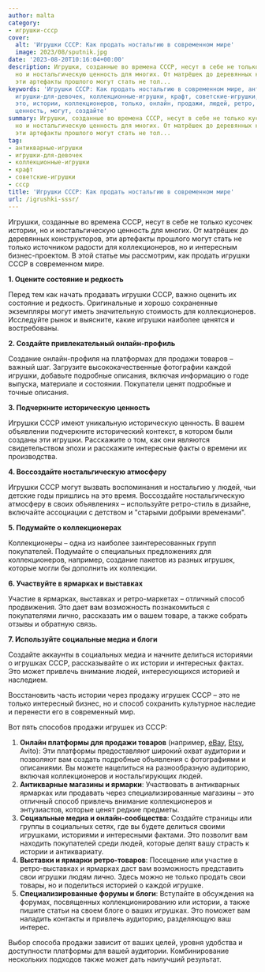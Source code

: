 ```yaml
---
author: malta
category:
- игрушки-ссср
cover:
  alt: 'Игрушки СССР: Как продать ностальгию в современном мире'
  image: 2023/08/sputnik.jpg
date: '2023-08-20T10:16:04+00:00'
description: Игрушки, созданные во времена СССР, несут в себе не только кусочек истории,
  но и ностальгическую ценность для многих. От матрёшек до деревянных конструкторов,
  эти артефакты прошлого могут стать не тол...
keywords: 'Игрушки СССР: Как продать ностальгию в современном мире, антикварные-игрушки,
  игрушки-для-девочек, коллекционные-игрушки, крафт, советские-игрушки, ссср, игрушки,
  это, истории, коллекционеров, только, онлайн, продажи, людей, ретро, ярмарках, ностальгическую,
  ценность, могут, создайте'
summary: Игрушки, созданные во времена СССР, несут в себе не только кусочек истории,
  но и ностальгическую ценность для многих. От матрёшек до деревянных конструкторов,
  эти артефакты прошлого могут стать не тол...
tag:
- антикварные-игрушки
- игрушки-для-девочек
- коллекционные-игрушки
- крафт
- советские-игрушки
- ссср
title: 'Игрушки СССР: Как продать ностальгию в современном мире'
url: /igrushki-sssr/
---
```


Игрушки, созданные во времена СССР, несут в себе не только кусочек истории, но и ностальгическую ценность для многих. От матрёшек до деревянных конструкторов, эти артефакты прошлого могут стать не только источником радости для коллекционеров, но и интересным бизнес-проектом. В этой статье мы рассмотрим, как продать игрушки СССР в современном мире.

**1\. Оцените состояние и редкость**

Перед тем как начать продавать игрушки СССР, важно оценить их состояние и редкость. Оригинальные и хорошо сохраненные экземпляры могут иметь значительную стоимость для коллекционеров. Исследуйте рынок и выясните, какие игрушки наиболее ценятся и востребованы.

**2\. Создайте привлекательный онлайн-профиль**

Создание онлайн-профиля на платформах для продажи товаров – важный шаг. Загрузите высококачественные фотографии каждой игрушки, добавьте подробные описания, включая информацию о годе выпуска, материале и состоянии. Покупатели ценят подробные и точные описания.

**3\. Подчеркните историческую ценность**

Игрушки СССР имеют уникальную историческую ценность. В вашем объявлении подчеркните исторический контекст, в котором были созданы эти игрушки. Расскажите о том, как они являются свидетельством эпохи и расскажите интересные факты о времени их производства.

**4\. Воссоздайте ностальгическую атмосферу**

Игрушки СССР могут вызвать воспоминания и ностальгию у людей, чьи детские годы пришлись на это время. Воссоздайте ностальгическую атмосферу в своих объявлениях – используйте ретро-стиль в дизайне, включайте ассоциации с детством и "старыми добрыми временами".

**5\. Подумайте о коллекционерах**

Коллекционеры – одна из наиболее заинтересованных групп покупателей. Подумайте о специальных предложениях для коллекционеров, например, создание пакетов из разных игрушек, которые могли бы дополнить их коллекции.

**6\. Участвуйте в ярмарках и выставках**

Участие в ярмарках, выставках и ретро-маркетах – отличный способ продвижения. Это дает вам возможность познакомиться с покупателями лично, рассказать им о вашем товаре, а также собрать отзывы и обратную связь.

**7\. Используйте социальные медиа и блоги**

Создайте аккаунты в социальных медиа и начните делиться историями о игрушках СССР, рассказывайте о их истории и интересных фактах. Это может привлечь внимание людей, интересующихся историей и наследием.

Восстановить часть истории через продажу игрушек СССР – это не только интересный бизнес, но и способ сохранить культурное наследие и перенести его в современный мир.

Вот пять способов продажи игрушек из СССР:

1. **Онлайн платформы для продажи товаров** (например, [eBay](https://www.ebay.com/), [Etsy](http://etsy.com), Avito): Эти платформы предоставляют широкий охват аудитории и позволяют вам создать подробные объявления с фотографиями и описаниями. Вы можете нацелиться на разнообразную аудиторию, включая коллекционеров и ностальгирующих людей.
1. **Антикварные магазины и ярмарки**: Участвовать в антикварных ярмарках или продавать через специализированные магазины – это отличный способ привлечь внимание коллекционеров и энтузиастов, которые ценят редкие предметы.
1. **Социальные медиа и онлайн-сообщества**: Создайте страницы или группы в социальных сетях, где вы будете делиться своими игрушками, историями и интересными фактами. Это позволит вам находить покупателей среди людей, которые делят вашу страсть к истории и антиквариату.
1. **Выставки и ярмарки ретро-товаров**: Посещение или участие в ретро-выставках и ярмарках даст вам возможность представить свои игрушки людям лично. Здесь можно не только продать свои товары, но и поделиться историей о каждой игрушке.
1. **Специализированные форумы и блоги**: Вступайте в обсуждения на форумах, посвященных коллекционированию или истории, а также пишите статьи на своем блоге о ваших игрушках. Это поможет вам наладить контакты и привлечь аудиторию, разделяющую ваш интерес.

Выбор способа продажи зависит от ваших целей, уровня удобства и доступности платформы для вашей аудитории. Комбинирование нескольких подходов также может дать наилучший результат.